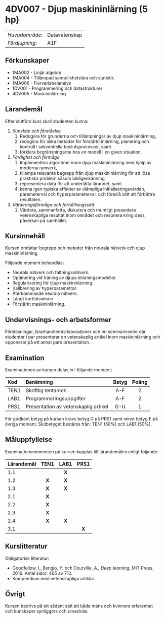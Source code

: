 # 4DV007 - Djup maskininlärning (5 hp)

|     |     |
| --- | --- | 
| *Huvudområde*: | Datavetenskap | 
| *Fördjupning*: | A1F | 

## Förkunskaper

- 1MA002 - Linjär algebra 
- 1MA004 - Tillämpad sannolikhetslära och statistik 
- 1MA006 - Flervariabelanalys 
- 1DV001 - Programmering och datastrukturer
- 4DV005 - Maskininlärning

## Lärandemål

Efter slutförd kurs skall studenten kunna:

1. *Kunskap och förståelse*
    1. Redogöra för grunderna och tillämpningar av  djup maskininlärning, 
    2. redogöra för olika metoder för förstärkt inlärning, planering och kontroll i sekventiella beslutsprocesser, samt
    3. förklara begränsningarna hos en modell i en given situation.
2. *Färdighet och förmåga*
    1. Implementera algoritmer inom djup maskininlärning med hjälp av moderna ramverk,
    2. tillämpa relevanta begrepp från djup maskininlärning för att lösa praktiska problem såsom bildigenkänning,
    3. representera data för att underlätta lärandet, samt
    4. känna igen typiska effekter av olämpliga initialiseringsvärden, parameterval och hyperparameterval, och föreslå sätt att förbättra resultaten.
3. *Värderingsförmåga och förhållningssätt*
    1. Värdera, sammanfatta, diskutera och muntligt presentera vetenskapliga resultat inom området och resonera kring dess påverkan på samhället.

## Kursinnehåll

Kursen omfattar begrepp och metoder från neurala nätverk och djup maskininlärning. 

Följande moment behandlas:

- Neurala nätverk och faltningsnätverk.
- Optimering vid träning av djupa inlärningsmodeller.
- Regularisering för djup maskininlärning.
- Kalibrering av hyperparametrar.
- Återkommande neurala nätverk.
- Långt korttidsminne.
- Förstärkt maskininlärning.

## Undervisnings- och arbetsformer

Föreläsningar, lärarhandledda laborationer och en seminarieserie där studenter i par presenterar en vetenskaplig artikel inom maskininlärning och opponerar på ett annat pars presentation. 

## Examination

Examinationen av kursen delas in i följande moment:

| Kod  | Benämning                            | Betyg | Poäng | 
| :--- | :----------------------------------- | :---: | :---: |
| TEN1 | Skriftlig tentamen                   | A-F   | 2     |
| LAB1 | Programmeringsuppgifter                | A-F   | 2     |
| PRS1 | Presentation av vetenskaplig artikel | G-U   | 1     |

För godkänt betyg på kursen krävs betyg G på PRS1 samt minst betyg E på övriga moment. Slutbetyget bestäms från: TEN1 (50%) och LAB1 (50%).

## Måluppfyllelse

Examinationsmomenten på kursen kopplas till lärandemålen enligt följande:

| Lärandemål | TEN1  | LAB1  | PRS1  |
| :--------- | :---: | :---: | :---: |
| 1.1        |       | **X** |       |
| 1.2        | **X** | **X** |       |
| 1.3        | **X** | **X** |       |
| 2.1        | **X** |       |       |
| 2.2        | **X** |       |       |
| 2.3        | **X** |       |       |
| 2.4        | **X** | **X** |       |
| 3.1        |       |       | **X** |

## Kurslitteratur

Obligatorisk litteratur:

- Goodfellow, I., Bengio, Y. och Courville, A., *Deep learning*, MIT Press, 2016. Antal sidor: 465 av 710.
- Kompendium med vetenskapliga artiklar.

## Övrigt

Kursen bedrivs på ett sådant sätt att både mäns och kvinnors erfarenhet och kunskaper synliggörs och utvecklas.
